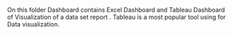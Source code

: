 On this folder Dashboard contains Excel Dashboard and Tableau Dashboard of Visualization of a data set report . Tableau is a most popular tool using for Data visualization.
